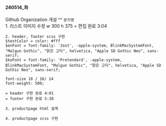 #### 240514_화 ####
  Github Organization 개설 ^^
  `문지영`    
    1. 리스트 이미지 수정
    w 300
    h 375
    = 편집 완료 3:04
    
    
    2. header, footer scss 구현 
    $textColor = color: #fff
    $enFont = font-family: 'Jost', -apple-system, BlinkMacSystemFont, "Malgun Gothic", "맑은 고딕", helvetica, "Apple SD Gothic Neo", sans-serif; 
    $koFont = font-family: 'Pretendard', -apple-system, BlinkMacSystemFont, "Malgun Gothic", "맑은 고딕", helvetica, "Apple SD Gothic Neo", sans-serif; 
    
    font-size 18 / 16/ 14 
    font-weight: 500;
    
    = header 구현 완료 4:01
    = footer 구현 완료 5:38
    
    3. productpage html 설계
    
    4. productpage scss 구현

  
